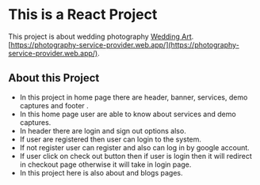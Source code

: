 # This is a React Project

This project is about wedding photography
[Wedding Art]().
[https://photography-service-provider.web.app/](https://photography-service-provider.web.app/).

## About this Project

* In this project in home page there are header, banner, services, demo captures and footer .
* In this home page user are able to know about services and demo captures.
* In header there are login and sign out options also.
* If user are registered then user can login to the system.
* If not register user can register and also can log in by google account.
* If user click on check out button then if user is login then it will redirect in checkout page otherwise it will take in login page.
* In this project here is also about and blogs pages.
